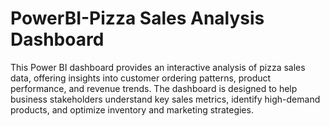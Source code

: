 # PowerBI-Pizza Sales Analysis Dashboard
This Power BI dashboard provides an interactive analysis of pizza sales data, offering insights into customer ordering patterns, product performance, and revenue trends. The dashboard is designed to help business stakeholders understand key sales metrics, identify high-demand products, and optimize inventory and marketing strategies.

